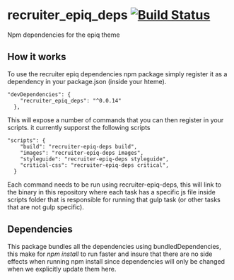 # recruiter_epiq_deps [![Build Status][ci-img]][ci]
Npm dependencies for the epiq theme 

## How it works

To use the recruiter epiq dependencies npm package simply register it as a dependency in your package.json (inside your hteme).

```
"devDependencies": {
    "recruiter_epiq_deps": "^0.0.14"
  },
```

This will expose a number of commands that you can then register in your scripts. it currently supporst the following scripts

```
"scripts": {
    "build": "recruiter-epiq-deps build",
    "images": "recruiter-epiq-deps images",
    "styleguide": "recruiter-epiq-deps styleguide",
    "critical-css": "recruiter-epiq-deps critical",
  }
```

Each command needs to be run using recruiter-epiq-deps, this will link to the binary in this repository where each task has a specific js file inside scripts folder that is responsible for running that gulp task (or other tasks that are not gulp specific).

## Dependencies

This package bundles all the dependencies using bundledDependencies, this make for *npm install* to run faster and insure that there are no side effects when running npm install since dependencies will only be changed when we explicitly update them here.

[ci-img]:  https://travis-ci.org/epiqo/recruiter_epiq_deps.svg
[ci]:      https://travis-ci.org/epiqo/recruiter_epiq_deps
